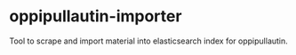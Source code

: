 

# oppipullautin-importer

Tool to scrape and import material into elasticsearch index for oppipullautin.
